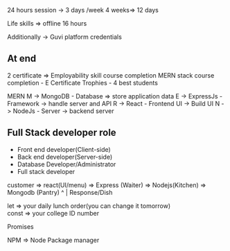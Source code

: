 
24 hours session -> 3 days /week
4 weeks=> 12 days

Life skills => offline 16 hours

Additionally -> Guvi platform credentials

At end
------

2 certificate => Employability skill course completion
                 MERN stack course completion - E Certificate
                 Trophies - 4 best students


MERN
M -> MongoDB - Database => store application data
E -> ExpressJs - Framework -> handle server and API
R -> React - Frontend UI -> Build UI
N -> NodeJs - Server -> backend server

Full Stack developer role
--------------------------
- Front end developer(Client-side)
- Back end developer(Server-side)
- Database Developer/Administrator
- Full stack developer


customer => react(UI/menu) => Express (Waiter) => Nodejs(Kitchen) => Mongodb (Pantry)
                ^
                |
               Response/Dish 


 let  => your daily lunch order(you can change it tomorrow)  
 const  => your college ID number            


 Promises

 NPM => Node Package manager
 